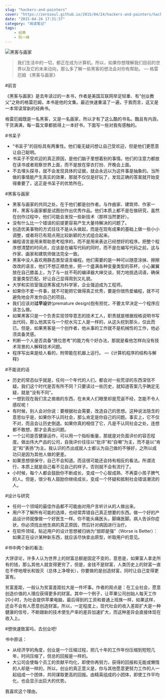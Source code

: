 ```yaml
---
slug: "hackers-and-painters"
cover: "https://zerosoul.github.io/2015/04/24/hackers-and-painters/hacker.jpg"
date: "2015-04-24 17:31:37"
category: "阅读笔记"
tags:
    - 经典
    - 阮一峰
---
```

![黑客与画家](https://zerosoul.github.io/2015/04/24/hackers-and-painters/hacker.jpg)

> 我们生活中的一切，都正在成为计算机。所以，如果你想理解我们目前的世界以及它的未来动向，那么多了解一些黑客的想法会对你有帮助。 — 格雷厄姆 《黑客与画家》

#前言

《黑客与画家》是去年读过的一本书，作者是美国互联网举足轻重、有“创业教父”之称的格雷厄姆，本书是他的文集。最近快速重温了一遍，于我而言，这又是一本常读常新的经典书。

格雷厄姆既是一名黑客，又是一名画家，所以才有了这么酷的书名。酷且有内涵，干货满满，每一篇文章都抵得上一本好书，下面写一些对我有感触的。

#书呆子

-   “书呆子”的目标具有两重性。他们毫无疑问想让自己受欢迎，但是他们更愿意让自己聪明。
-   书呆子不受欢迎的真正原因，是他们脑子里想着别的事情。他们的注意力都放在读书或者观察世界上面，而不是放在穿衣打扮、开晚会上面。
-   不去埋头探寻，就不会发现具体的证据，就会永远以为这件事是抽象的。当所做的事情能产生真实的效果，那就不仅仅是好玩了，发现正确的答案就开始变得重要了，这正是书呆子的优势所在。

#黑客与画家

-   黑客与画家的共同之处，在于他们都是创作者。与作曲家、建筑师、作家一样，黑客与画家都是试图创作出优秀作品。他们本质上都不是在做研究，虽然在创作过程中，他们可能会发现一些新技术（那样当然更好）。
-   没有什么比一个错误的前提更容易产生大量待解决的问题了。
-   创造优美事物的方式往往不是从头做起，而是在现有成果的基础上做一些小小调整，或者将已有观点用比较新颖的方式组合起来。
-   编程语言是用来帮助思考程序的，而不是用来表达已经想好的程序。把整个程序想清楚的时间点，应该是在编写代码的同时，而不是在编写代码之前，这与作家、画家和建筑师做法完全一致。
-   黑客中没人喜欢用静态类型语言编程。他们需要的是一种可以随意涂抹、擦擦改改的语言，他们不想正襟危坐，把一个盛满各种变量类型的茶杯，小心翼翼放在自己膝盖上，为了与一丝不苟的编译器大婶交谈，努力地挑选词语，确保变量类型匹配，好让自己显得周到又礼貌。
-   大学和实验室强迫黑客成为科学家，企业强迫成为工程师。
-   如果你不爱一件事，就不可能把它做得真正优秀，要是你很热爱编程，就不可避免地会开发你自己的项目。
-   我们应该对**过早设计**(premature design)抱有担忧，不要太早决定一个程序应该怎么做。
-   如果黑客只是一个负责实现领导意志的技术工人，职责就是根据规格说明书写出代码，那么他其实与一个挖水沟工人是一样的，从这头挖到那头，仅此而已。但是，如果黑客是一个创作者，他从事的工作就不是机械性的工作，他必须具备灵感。
-   判断一个人是否具备“换位思考”的能力有个好办法，那就是看他怎样向没有技术背景的人解释技术问题。
-   程序写出来是给人看的，附带能在机器上运行。 —《计算机程序的结构与解释》

#不能说的话

-   历史的常态似乎就是，任何一个年代的人们，都会对一些荒谬的东西深信不疑。我们这个时代是否有所不同？只要读过一些历史，就知道答案几乎确定无疑，就是“没有不同”。
-   一想到现在我们言之凿凿的东西，在未来人们眼里却是荒诞不经，怎能不令人感叹呢！
-   有时候，别人会对你说：要根据社会需要，改造自己的思想。这种说法隐含的意思似乎是，如果你不认同社会，那么肯定是你自己的问题。事实上，它不仅不对，而且会让历史倒退。如果你真的相信了它，凡是不认同社会之处，连想都不敢想，那才会真出问题。
-   一个公司是否健康运作，可以用一个指标衡量，那就是对负面评价的容忍程度。做出伟大产品的公司，自我评价往往以“批评”和“自嘲”为主，而不是以“肯定”和“表扬”为主。我认识的杰出成就人士都认为自己做的不够好，之所以成功只是因为其他人做的更差。
-   如果思想很保守，自己不会知道。而且很可能还会持有相反的看法。所谓流行，本质上就是自己看不见自己的样子。否则就不会有流行了。
-   小时候，每个人都会鼓励你不断成长，变成一个心智成熟、不再耍小孩子脾气的人。但是，很少有人鼓励你继续成长，变成一个怀疑和抵制社会错误潮流的人。

#设计与研究

-   任何一个领域的最佳作品都不可能由对用户言听计从的人做出来。
-   用户不了解所有可能的选择，也经常弄错自己真正想要的东西。做一个好的产品设计师就像做一个好医生一样。你不能头痛医头，脚痛医脚。病人告诉你症状，你必须找出他生病的真正原因，然后针对病因进行治疗。
-   在软件领域，贴近用户的设计思想被归纳为“弱即是强”（Worse is Better）：如果正在设计某种新东西，就应该尽快拿出原型，听取用户的意见。

#书中两个新的看法:

大饼谬论，许多人认为世界上的财富总额是固定不变的，意思是，如果富人拿走所有的钱，那么其他人就变得更穷了，但是，金钱不是财富，人类历史上的财富一直在不停地增长和毁灭（总体上净增长），你要做的是创造财富，同时让自己变得更富有。

贫富差距，一般认为贫富差距拉大是一件坏事。作者的观点是：在工业社会，愿意创造价值的人理应获得更多的财富。其中一个例子，让苹果公司创始人每天工作20小时，为社会提供苹果电脑，最后得到的工资和普通上班族一样，如果这样，还会不会有人愿意创造财富。所以，一定程度上，现代社会的收入差距扩大是一种健康的信号，不断跟新的技术使生产率的差异加速扩大，而这种差异会直接体现在收入上。

#想快速致富吗，去创业吧!

书中原话：

-   从经济学的角度，创业是一个压缩过程，把几十年的工作年份压缩到短短几年，时间压缩了，但总的回报是一样的。
-   大公司会使每个员工的贡献平均化，即使你再努力，获得的回报和无能或懒惰的人却是一样的，所以，创业的真正意义是，你与其他愿意更努力工作的人一起组成一个团体，共同谋取更高的回报。由精英组成的小团体，即使工作平均化，也会显示出巨大的优势。

我喜欢这个理由。
